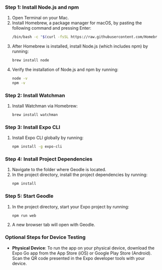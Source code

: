 ### Step 1: Install Node.js and npm

1. Open Terminal on your Mac.
2. Install Homebrew, a package manager for macOS, by pasting the following command and pressing Enter:
   ```bash
   /bin/bash -c "$(curl -fsSL https://raw.githubusercontent.com/Homebrew/install/HEAD/install.sh)"
   ```
3. After Homebrew is installed, install Node.js (which includes npm) by running:
   ```bash
   brew install node
   ```
4. Verify the installation of Node.js and npm by running:
   ```bash
   node -v
   npm -v
   ```

### Step 2: Install Watchman

1. Install Watchman via Homebrew:
   ```bash
   brew install watchman
   ```

### Step 3: Install Expo CLI

1. Install Expo CLI globally by running:
   ```bash
   npm install -g expo-cli
   ```

### Step 4: Install Project Dependencies

1. Navigate to the folder where Geodle is located.
2. In the project directory, install the project dependencies by running:
   ```bash
   npm install
   ```

### Step 5: Start Geodle

1. In the project directory, start your Expo project by running:
   ```bash
   npm run web
   ```
2. A new browser tab will open with Geodle.

### Optional Steps for Device Testing

- **Physical Device**: To run the app on your physical device, download the Expo Go app from the App Store (iOS) or Google Play Store (Android). Scan the QR code presented in the Expo developer tools with your device.